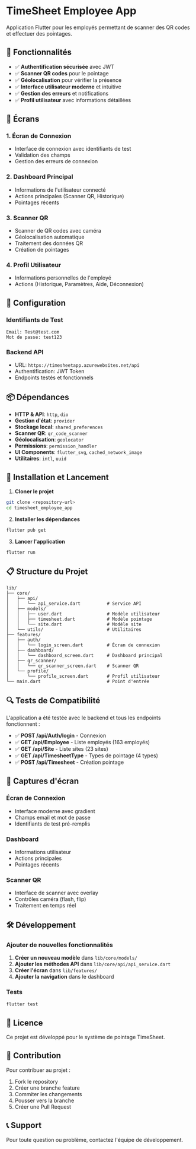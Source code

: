 # TimeSheet Employee App

Application Flutter pour les employés permettant de scanner des QR codes et effectuer des pointages.

## 🚀 Fonctionnalités

- ✅ **Authentification sécurisée** avec JWT
- ✅ **Scanner QR codes** pour le pointage
- ✅ **Géolocalisation** pour vérifier la présence
- ✅ **Interface utilisateur moderne** et intuitive
- ✅ **Gestion des erreurs** et notifications
- ✅ **Profil utilisateur** avec informations détaillées

## 📱 Écrans

### 1. Écran de Connexion
- Interface de connexion avec identifiants de test
- Validation des champs
- Gestion des erreurs de connexion

### 2. Dashboard Principal
- Informations de l'utilisateur connecté
- Actions principales (Scanner QR, Historique)
- Pointages récents

### 3. Scanner QR
- Scanner de QR codes avec caméra
- Géolocalisation automatique
- Traitement des données QR
- Création de pointages

### 4. Profil Utilisateur
- Informations personnelles de l'employé
- Actions (Historique, Paramètres, Aide, Déconnexion)

## 🔧 Configuration

### Identifiants de Test
```
Email: Test@test.com
Mot de passe: test123
```

### Backend API
- URL: `https://timesheetapp.azurewebsites.net/api`
- Authentification: JWT Token
- Endpoints testés et fonctionnels

## 📦 Dépendances

- **HTTP & API**: `http`, `dio`
- **Gestion d'état**: `provider`
- **Stockage local**: `shared_preferences`
- **Scanner QR**: `qr_code_scanner`
- **Géolocalisation**: `geolocator`
- **Permissions**: `permission_handler`
- **UI Components**: `flutter_svg`, `cached_network_image`
- **Utilitaires**: `intl`, `uuid`

## 🚀 Installation et Lancement

1. **Cloner le projet**
```bash
git clone <repository-url>
cd timesheet_employee_app
```

2. **Installer les dépendances**
```bash
flutter pub get
```

3. **Lancer l'application**
```bash
flutter run
```

## 📋 Structure du Projet

```
lib/
├── core/
│   ├── api/
│   │   └── api_service.dart          # Service API
│   ├── models/
│   │   ├── user.dart                 # Modèle utilisateur
│   │   ├── timesheet.dart            # Modèle pointage
│   │   └── site.dart                 # Modèle site
│   └── utils/                        # Utilitaires
├── features/
│   ├── auth/
│   │   └── login_screen.dart         # Écran de connexion
│   ├── dashboard/
│   │   └── dashboard_screen.dart     # Dashboard principal
│   ├── qr_scanner/
│   │   └── qr_scanner_screen.dart    # Scanner QR
│   └── profile/
│       └── profile_screen.dart       # Profil utilisateur
└── main.dart                         # Point d'entrée
```

## 🔍 Tests de Compatibilité

L'application a été testée avec le backend et tous les endpoints fonctionnent :

- ✅ **POST /api/Auth/login** - Connexion
- ✅ **GET /api/Employee** - Liste employés (163 employés)
- ✅ **GET /api/Site** - Liste sites (23 sites)
- ✅ **GET /api/TimesheetType** - Types de pointage (4 types)
- ✅ **POST /api/Timesheet** - Création pointage

## 📱 Captures d'écran

### Écran de Connexion
- Interface moderne avec gradient
- Champs email et mot de passe
- Identifiants de test pré-remplis

### Dashboard
- Informations utilisateur
- Actions principales
- Pointages récents

### Scanner QR
- Interface de scanner avec overlay
- Contrôles caméra (flash, flip)
- Traitement en temps réel

## 🛠️ Développement

### Ajouter de nouvelles fonctionnalités

1. **Créer un nouveau modèle** dans `lib/core/models/`
2. **Ajouter les méthodes API** dans `lib/core/api/api_service.dart`
3. **Créer l'écran** dans `lib/features/`
4. **Ajouter la navigation** dans le dashboard

### Tests

```bash
flutter test
```

## 📄 Licence

Ce projet est développé pour le système de pointage TimeSheet.

## 🤝 Contribution

Pour contribuer au projet :

1. Fork le repository
2. Créer une branche feature
3. Commiter les changements
4. Pousser vers la branche
5. Créer une Pull Request

## 📞 Support

Pour toute question ou problème, contactez l'équipe de développement.
